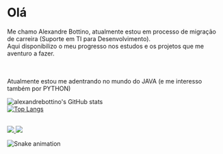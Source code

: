 <h1> Olá </h1>
Me chamo Alexandre Bottino, atualmente estou em processo de migração de carreira (Suporte em TI para Desenvolvimento). <br>Aqui disponibilizo o meu progresso nos estudos e os projetos que me aventuro a fazer. 

<br><br>
Atualmente estou me adentrando no mundo do JAVA (e me interesso também por PYTHON)
<br>

![alexandrebottino's GitHub stats](https://github-readme-stats.vercel.app/api?username=alexandrebottino&show_icons=true&theme=blueberry )
<br>
[![Top Langs](https://github-readme-stats.vercel.app/api/top-langs/?username=alexandrebottino&theme=blueberry&layout=compact)](https://github.com/alexandrebottino/github-readme-stats)  
 
<div><br>
   <a href = "mailto:alexandre.bottino@gmail.com"><img src="https://img.shields.io/badge/Gmail-D14836?style=for-the-badge&logo=gmail&logoColor=white" target="_blank">    </a>
  <a href="https://www.linkedin.com/in/alexandre-bottino" target="_blank"><img src="https://img.shields.io/badge/-LinkedIn-%230077B5?style=for-the-badge&logo=linkedin&logoColor=white" target="_blank"></a> 
</div>  

![Snake animation](https://github.com/alexandrebottino/alexandrebottino/blob/output/github-contribution-grid-snake.svg)

